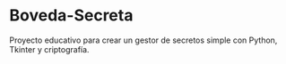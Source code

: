 # Boveda-Secreta
Proyecto educativo para crear un gestor de secretos simple con Python, Tkinter y criptografía.
